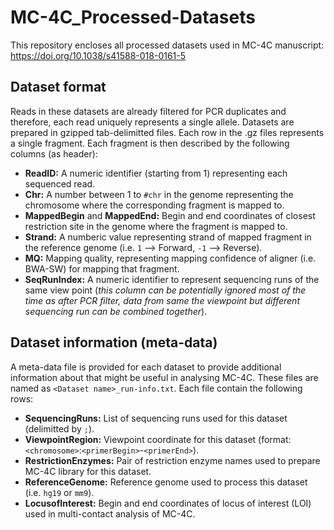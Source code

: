 # MC-4C_Processed-Datasets
This repository encloses all processed datasets used in MC-4C manuscript: https://doi.org/10.1038/s41588-018-0161-5

## Dataset format
Reads in these datasets are already filtered for PCR duplicates and therefore, each read uniquely represents a single allele. Datasets are prepared in gzipped tab-delimitted files. Each row in the .gz files represents a single fragment. 
Each fragment is then described by the following columns (as header):
- **ReadID:** A numeric identifier (starting from 1) representing each sequenced read.
- **Chr:** A number between 1 to `#chr` in the genome representing the chromosome where the corresponding fragment is mapped to.
- **MappedBegin** and **MappedEnd:** Begin and end coordinates of closest restriction site in the genome where the fragment is mapped to.
- **Strand:** A numberic value representing strand of mapped fragment in the reference genome (i.e. `1` --> Forward, `-1` --> Reverse).
- **MQ:** Mapping quality, representing mapping confidence of aligner (i.e. BWA-SW) for mapping that fragment.
- **SeqRunIndex:** A numeric identifier to represent sequencing runs of the same view point 
(*this column can be potentially ignored most of the time as after PCR filter, data from same the viewpoint but different sequencing run can be combined together*).

## Dataset information (meta-data)
A meta-data file is provided for each dataset to provide additional information about that might be useful in analysing MC-4C. 
These files are named as `<Dataset name>_run-info.txt`. Each file contain the following rows:
- **SequencingRuns:** List of sequencing runs used for this dataset (delimitted by `;`).
- **ViewpointRegion:** Viewpoint coordinate for this dataset (format: `<chromosome>`:`<primerBegin>`-`<primerEnd>`).
- **RestrictionEnzymes:** Pair of restriction enzyme names used to prepare MC-4C library for this dataset.
- **ReferenceGenome:** Reference genome used to process this dataset (i.e. `hg19` or `mm9`).
- **LocusofInterest:**	Begin and end coordinates of locus of interest (LOI) used in multi-contact analysis of MC-4C.
